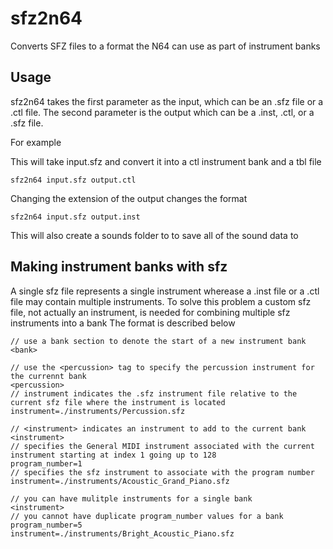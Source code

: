 # sfz2n64

Converts SFZ files to a format the N64 can use as part of instrument banks

## Usage

sfz2n64 takes the first parameter as the input, which can be an .sfz file or a .ctl file. The second parameter is the output which can be a .inst, .ctl, or a .sfz file.

For example

This will take input.sfz and convert it into a ctl instrument bank and a tbl file

```
sfz2n64 input.sfz output.ctl
```

Changing the extension of the output changes the format

```
sfz2n64 input.sfz output.inst
```

This will also create a sounds folder to to save all of the sound data to

## Making instrument banks with sfz

A single sfz file represents a single instrument wherease a .inst file or a .ctl file
may contain multiple instruments. To solve this problem a custom sfz file, not actually an instrument, is needed for combining multiple sfz instruments into a bank The format is described below

```
// use a bank section to denote the start of a new instrument bank
<bank>

// use the <percussion> tag to specify the percussion instrument for the currennt bank
<percussion>
// instrument indicates the .sfz instrument file relative to the current sfz file where the instrument is located
instrument=./instruments/Percussion.sfz

// <instrument> indicates an instrument to add to the current bank
<instrument>
// specifies the General MIDI instrument associated with the current instrument starting at index 1 going up to 128
program_number=1
// specifies the sfz instrument to associate with the program number
instrument=./instruments/Acoustic_Grand_Piano.sfz

// you can have mulitple instruments for a single bank
<instrument>
// you cannot have duplicate program_number values for a bank
program_number=5
instrument=./instruments/Bright_Acoustic_Piano.sfz
```